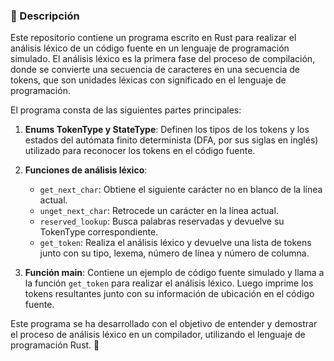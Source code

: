 ### 🚀 Descripción

Este repositorio contiene un programa escrito en Rust para realizar el análisis léxico de un código fuente en un lenguaje de programación simulado. El análisis léxico es la primera fase del proceso de compilación, donde se convierte una secuencia de caracteres en una secuencia de tokens, que son unidades léxicas con significado en el lenguaje de programación.

El programa consta de las siguientes partes principales:

1. **Enums TokenType y StateType**: Definen los tipos de los tokens y los estados del autómata finito determinista (DFA, por sus siglas en inglés) utilizado para reconocer los tokens en el código fuente.

2. **Funciones de análisis léxico**:
   - `get_next_char`: Obtiene el siguiente carácter no en blanco de la línea actual.
   - `unget_next_char`: Retrocede un carácter en la línea actual.
   - `reserved_lookup`: Busca palabras reservadas y devuelve su TokenType correspondiente.
   - `get_token`: Realiza el análisis léxico y devuelve una lista de tokens junto con su tipo, lexema, número de línea y número de columna.

3. **Función main**: Contiene un ejemplo de código fuente simulado y llama a la función `get_token` para realizar el análisis léxico. Luego imprime los tokens resultantes junto con su información de ubicación en el código fuente.

Este programa se ha desarrollado con el objetivo de entender y demostrar el proceso de análisis léxico en un compilador, utilizando el lenguaje de programación Rust. 📝
